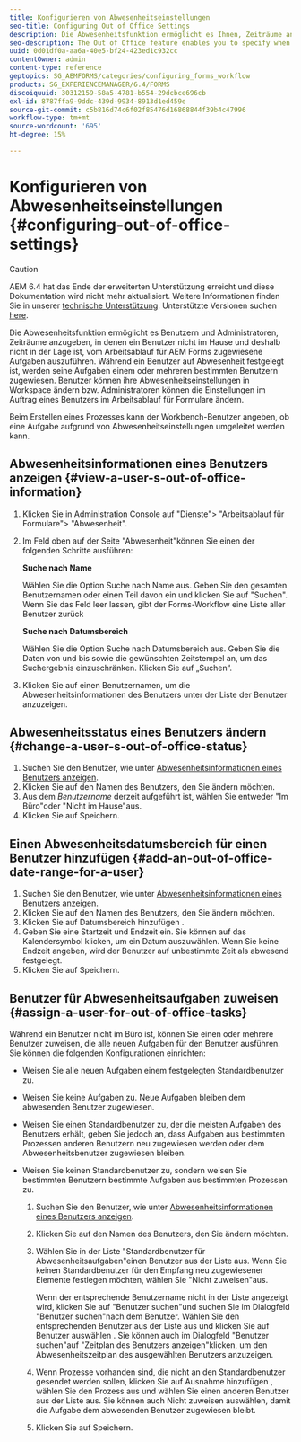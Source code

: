 ```yaml
---
title: Konfigurieren von Abwesenheitseinstellungen
seo-title: Configuring Out of Office Settings
description: Die Abwesenheitsfunktion ermöglicht es Ihnen, Zeiträume anzugeben, in denen ein Benutzer nicht im Hause und deshalb nicht in der Lage ist, vom Arbeitsablauf für AEM Forms zugewiesene Aufgaben auszuführen.
seo-description: The Out of Office feature enables you to specify when a user will be out of the office and unable to complete tasks assigned by AEM forms.
uuid: 0d01df0a-aa6a-40e5-bf24-423ed1c932cc
contentOwner: admin
content-type: reference
geptopics: SG_AEMFORMS/categories/configuring_forms_workflow
products: SG_EXPERIENCEMANAGER/6.4/FORMS
discoiquuid: 30312159-58a5-4781-b554-29dcbce696cb
exl-id: 8787ffa9-9ddc-439d-9934-8913d1ed459e
source-git-commit: c5b816d74c6f02f85476d16868844f39b4c47996
workflow-type: tm+mt
source-wordcount: '695'
ht-degree: 15%

---
```


# Konfigurieren von Abwesenheitseinstellungen {#configuring-out-of-office-settings}

>[!CAUTION]
>
>AEM 6.4 hat das Ende der erweiterten Unterstützung erreicht und diese Dokumentation wird nicht mehr aktualisiert. Weitere Informationen finden Sie in unserer [technische Unterstützung](https://helpx.adobe.com/de/support/programs/eol-matrix.html). Unterstützte Versionen suchen [here](https://experienceleague.adobe.com/docs/?lang=de).

Die Abwesenheitsfunktion ermöglicht es Benutzern und Administratoren, Zeiträume anzugeben, in denen ein Benutzer nicht im Hause und deshalb nicht in der Lage ist, vom Arbeitsablauf für AEM Forms zugewiesene Aufgaben auszuführen. Während ein Benutzer auf Abwesenheit festgelegt ist, werden seine Aufgaben einem oder mehreren bestimmten Benutzern zugewiesen. Benutzer können ihre Abwesenheitseinstellungen in Workspace ändern bzw. Administratoren können die Einstellungen im Auftrag eines Benutzers im Arbeitsablauf für Formulare ändern.

Beim Erstellen eines Prozesses kann der Workbench-Benutzer angeben, ob eine Aufgabe aufgrund von Abwesenheitseinstellungen umgeleitet werden kann.

## Abwesenheitsinformationen eines Benutzers anzeigen {#view-a-user-s-out-of-office-information}

1. Klicken Sie in Administration Console auf &quot;Dienste&quot;> &quot;Arbeitsablauf für Formulare&quot;> &quot;Abwesenheit&quot;.
1. Im Feld oben auf der Seite &quot;Abwesenheit&quot;können Sie einen der folgenden Schritte ausführen:

   **Suche nach Name**

   Wählen Sie die Option Suche nach Name aus. Geben Sie den gesamten Benutzernamen oder einen Teil davon ein und klicken Sie auf &quot;Suchen&quot;. Wenn Sie das Feld leer lassen, gibt der Forms-Workflow eine Liste aller Benutzer zurück

   **Suche nach Datumsbereich**

   Wählen Sie die Option Suche nach Datumsbereich aus. Geben Sie die Daten von und bis sowie die gewünschten Zeitstempel an, um das Suchergebnis einzuschränken. Klicken Sie auf „Suchen“.

1. Klicken Sie auf einen Benutzernamen, um die Abwesenheitsinformationen des Benutzers unter der Liste der Benutzer anzuzeigen.

## Abwesenheitsstatus eines Benutzers ändern {#change-a-user-s-out-of-office-status}

1. Suchen Sie den Benutzer, wie unter [Abwesenheitsinformationen eines Benutzers anzeigen](configuring-out-office-settings.md#view-a-user-s-out-of-office-information).
1. Klicken Sie auf den Namen des Benutzers, den Sie ändern möchten.
1. Aus dem *Benutzername* derzeit aufgeführt ist, wählen Sie entweder &quot;Im Büro&quot;oder &quot;Nicht im Hause&quot;aus.
1. Klicken Sie auf Speichern.

## Einen Abwesenheitsdatumsbereich für einen Benutzer hinzufügen {#add-an-out-of-office-date-range-for-a-user}

1. Suchen Sie den Benutzer, wie unter [Abwesenheitsinformationen eines Benutzers anzeigen](configuring-out-office-settings.md#view-a-user-s-out-of-office-information).
1. Klicken Sie auf den Namen des Benutzers, den Sie ändern möchten.
1. Klicken Sie auf Datumsbereich hinzufügen .
1. Geben Sie eine Startzeit und Endzeit ein. Sie können auf das Kalendersymbol klicken, um ein Datum auszuwählen. Wenn Sie keine Endzeit angeben, wird der Benutzer auf unbestimmte Zeit als abwesend festgelegt.
1. Klicken Sie auf Speichern.

## Benutzer für Abwesenheitsaufgaben zuweisen {#assign-a-user-for-out-of-office-tasks}

Während ein Benutzer nicht im Büro ist, können Sie einen oder mehrere Benutzer zuweisen, die alle neuen Aufgaben für den Benutzer ausführen. Sie können die folgenden Konfigurationen einrichten:

* Weisen Sie alle neuen Aufgaben einem festgelegten Standardbenutzer zu.
* Weisen Sie keine Aufgaben zu. Neue Aufgaben bleiben dem abwesenden Benutzer zugewiesen.
* Weisen Sie einen Standardbenutzer zu, der die meisten Aufgaben des Benutzers erhält, geben Sie jedoch an, dass Aufgaben aus bestimmten Prozessen anderen Benutzern neu zugewiesen werden oder dem Abwesenheitsbenutzer zugewiesen bleiben.
* Weisen Sie keinen Standardbenutzer zu, sondern weisen Sie bestimmten Benutzern bestimmte Aufgaben aus bestimmten Prozessen zu.

   1. Suchen Sie den Benutzer, wie unter [Abwesenheitsinformationen eines Benutzers anzeigen](configuring-out-office-settings.md#view-a-user-s-out-of-office-information).
   1. Klicken Sie auf den Namen des Benutzers, den Sie ändern möchten.
   1. Wählen Sie in der Liste &quot;Standardbenutzer für Abwesenheitsaufgaben&quot;einen Benutzer aus der Liste aus. Wenn Sie keinen Standardbenutzer für den Empfang neu zugewiesener Elemente festlegen möchten, wählen Sie &quot;Nicht zuweisen&quot;aus.

      Wenn der entsprechende Benutzername nicht in der Liste angezeigt wird, klicken Sie auf &quot;Benutzer suchen&quot;und suchen Sie im Dialogfeld &quot;Benutzer suchen&quot;nach dem Benutzer. Wählen Sie den entsprechenden Benutzer aus der Liste aus und klicken Sie auf Benutzer auswählen . Sie können auch im Dialogfeld &quot;Benutzer suchen&quot;auf &quot;Zeitplan des Benutzers anzeigen&quot;klicken, um den Abwesenheitszeitplan des ausgewählten Benutzers anzuzeigen.

   1. Wenn Prozesse vorhanden sind, die nicht an den Standardbenutzer gesendet werden sollen, klicken Sie auf Ausnahme hinzufügen , wählen Sie den Prozess aus und wählen Sie einen anderen Benutzer aus der Liste aus. Sie können auch Nicht zuweisen auswählen, damit die Aufgabe dem abwesenden Benutzer zugewiesen bleibt.
   1. Klicken Sie auf Speichern.

